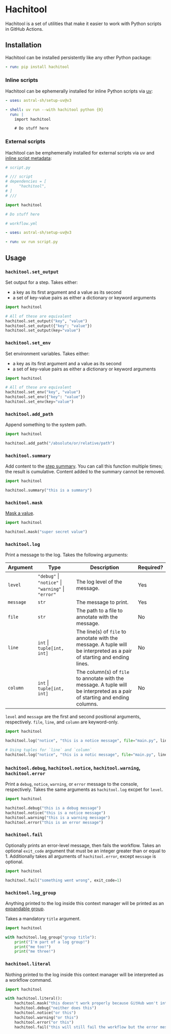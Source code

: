 # Hachitool

Hachitool is a set of utilities that make it easier to work with Python scripts in GitHub Actions.

## Installation

Hachitool can be installed persistently like any other Python package:

```yaml
- run: pip install hachitool
```

### Inline scripts

Hachitool can be ephemerally installed for inline Python scripts via [uv](https://docs.astral.sh/uv):

```yaml
- uses: astral-sh/setup-uv@v3

- shell: uv run --with hachitool python {0}
  run: |
    import hachitool

    # Do stuff here
```

### External scripts

Hachitool can be emphemerally installed for external scripts via uv and
[inline script metadata](https://packaging.python.org/en/latest/specifications/inline-script-metadata/#inline-script-metadata):

```python
# script.py

# /// script
# dependencies = [
#     "hachitool",
# ]
# ///

import hachitool

# Do stuff here
```

```yaml
# workflow.yml

- uses: astral-sh/setup-uv@v3

- run: uv run script.py
```

## Usage

### `hachitool.set_output`

Set output for a step. Takes either:

- a key as its first argument and a value as its second
- a set of key-value pairs as either a dictionary or keyword arguments

```python
import hachitool

# All of these are equivalent
hachitool.set_output("key", "value")
hachitool.set_output({"key": "value"})
hachitool.set_output(key="value")
```

### `hachitool.set_env`

Set environment variables. Takes either:

- a key as its first argument and a value as its second
- a set of key-value pairs as either a dictionary or keyword arguments

```python
import hachitool

# All of these are equivalent
hachitool.set_env("key", "value")
hachitool.set_env({"key": "value"})
hachitool.set_env(key="value")
```

### `hachitool.add_path`

Append something to the system path.

```python
import hachitool

hachitool.add_path("/absolute/or/relative/path")
```

### `hachitool.summary`

Add content to
the [step summary](https://docs.github.com/en/actions/writing-workflows/choosing-what-your-workflow-does/workflow-commands-for-github-actions#adding-a-job-summary).
You can call this function multiple times; the result is cumulative. Content added to the summary cannot be removed.

```python
import hachitool

hachitool.summary("this is a summary")
```

### `hachitool.mask`

[Mask a value](https://docs.github.com/en/actions/writing-workflows/choosing-what-your-workflow-does/workflow-commands-for-github-actions#masking-a-value-in-a-log).

```python
import hachitool

hachitool.mask("super secret value")
```

### `hachitool.log`

Print a message to the log. Takes the following arguments:

| **Argument** | **Type**                                            | **Description**                                                                                                             | **Required?** |
|--------------|-----------------------------------------------------|-----------------------------------------------------------------------------------------------------------------------------|---------------|
| `level`      | `"debug"` \| `"notice"` \| `"warning"` \| `"error"` | The log level of the message.                                                                                               | Yes           |
| `message`    | `str`                                               | The message to print.                                                                                                       | Yes           |
| `file`       | `str`                                               | The path to a file to annotate with the message.                                                                            | No            |
| `line`       | `int` \| `tuple[int, int]`                          | The line(s) of `file` to annotate with the message. A tuple will be interpreted as a pair of starting and ending lines.     | No            |
| `column`     | `int` \| `tuple[int, int]`                          | The column(s) of `file` to annotate with the message. A tuple will be interpreted as a pair of starting and ending columns. | No            |                                                                                                   |          

`level` and `message` are the first and second positional arguments, respectively.
`file`, `line`, and `column` are keyword-only.

```python
import hachitool

hachitool.log("notice", "this is a notice message", file="main.py", line=1, column=6)

# Using tuples for `line` and `column`
hachitool.log("notice", "this is a notic message", file="main.py", line=(1, 5), column=(6, 10))
```

### `hachitool.debug`, `hachitool.notice`, `hachitool.warning`, `hachitool.error`

Print a `debug`, `notice`, `warning`, or `error` message to the console, respectively. Takes the same arguments
as `hachitool.log` excpet for `level`.

```python
import hachitool

hachitool.debug("this is a debug message")
hachitool.notice("this is a notice message")
hachitool.warning("this is a warning message")
hachitool.error("this is an error message")
```

### `hachitool.fail`

Optionally prints an error-level message, then fails the workflow. Takes an optional `exit_code` argument
that must be an integer greater than or equal to 1. Additionally takes all arguments of `hachitool.error`,
except `message` is optional.

```python
import hachitool

hachitool.fail("something went wrong", exit_code=1)
```

### `hachitool.log_group`

Anything printed to the log inside this context manager will be printed as
an [expandable group](https://docs.github.com/en/actions/writing-workflows/choosing-what-your-workflow-does/workflow-commands-for-github-actions#grouping-log-lines).

Takes a mandatory `title` argument.

```python
import hachitool

with hachitool.log_group("group title"):
    print("I'm part of a log group!")
    print("me too!")
    print("me three!")
```

### `hachitool.literal`

Nothing printed to the log inside this context manager will be interpreted as a workflow command.

```python
import hachitool

with hachitool.literal():
    hachitool.mask("this doesn't work properly because GitHub won't interpret it as a workflow command")
    hachitool.debug("neither does this")
    hachitool.notice("or this")
    hachitool.warning("or this")
    hachitool.error("or this")
    hachitool.fail("this will still fail the workflow but the error message won't print correctly")
```
